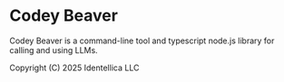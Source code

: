 # Codey Beaver

Codey Beaver is a command-line tool and typescript node.js library for calling
and using LLMs.

Copyright (C) 2025 Identellica LLC
